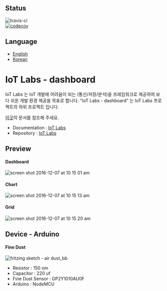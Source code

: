 ## Status
![travis-ci](https://api.travis-ci.org/iot-labs/dashboard.svg?branch=master)  
[![codecov](https://codecov.io/gh/iot-labs/dashboard/branch/master/graph/badge.svg)](https://codecov.io/gh/iot-labs/dashboard)



## Language

* [English](https://github.com/iot-labs/dashboard)
* [Korean](https://github.com/iot-labs/dashboard/blob/master/README.kr.md)


# IoT Labs - dashboard

IoT Labs 는 IoT 개발에 어려움이 되는 (통신/저장/분석)을 프레임워크로 제공하여 보다 쉬운 개발 환경 제공을 목표로 합니다.
"IoT Labs - dashboard" 는 IoT Labs 프로젝트의 하위 프로젝트 입니다.

[이곳](https://github.com/iot-labs/communication)의 문서를 참조해 주세요.

* Documentation : [IoT Labs](https://github.com/iot-labs/communication)
* Repository : [IoT Labs](https://github.com/iot-labs)

## Preview

#### Dashboard

![screen shot 2016-12-07 at 10 15 01 am](https://cloud.githubusercontent.com/assets/897510/20950944/2c3006f6-bc66-11e6-82cb-715d58c5a2e1.png)

#### Chart

![screen shot 2016-12-07 at 10 15 13 am](https://cloud.githubusercontent.com/assets/897510/20950945/2c7247c8-bc66-11e6-8d10-f918ea02826b.png)

#### Grid

![screen shot 2016-12-07 at 10 15 20 am](https://cloud.githubusercontent.com/assets/897510/20950946/2c75c326-bc66-11e6-8ca8-a50159908f70.png)


## Device - Arduino

#### Fine Dust

![fritzing sketch - air dust_bb](https://user-images.githubusercontent.com/897510/27678622-ce105c3e-5cf0-11e7-9e1b-0992a17111fe.png)

* Resistor : 150 om
* Capacitor : 220 uf
* Fine Dust Sensor : GP2Y1010AU0F
* Arduino : NodeMCU






